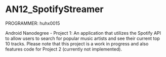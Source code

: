AN12_SpotifyStreamer
==================

PROGRAMMER: huhx0015

Android Nanodegree - Project 1: An application that utilizes the Spotify API to allow users to search for popular music artists and see their current top 10 tracks. Please note that this project is a work in progress and also features code for Project 2 (currently not implemented).

